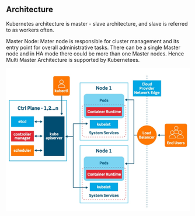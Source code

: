 ## Architecture

Kubernetes architecture is master - slave architecture, and slave is referred to as workers often.

Master Node: 
Mater node is responsible for cluster management and its entry point for overall administrative tasks. There can be a single Master node and in HA mode there could be more than one Master nodes. Hence Multi Master Architecture is supported by Kubernetees.

![alt text](./imgs/img01.jpg)